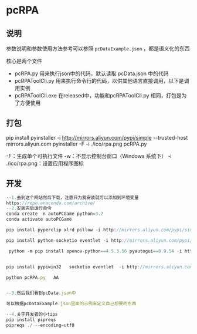 # pcRPA

## 说明

参数说明和参数使用方法参考可以参照 `pcDataExample.json` ，都是语义化的东西

核心是两个文件

- pcRPA.py 用来执行json中的代码，默认读取 pcData.json 中的代码 
- pcRPAToolCli.py 用来执行命令行的代码，以供其他语言直接调用，以下是调用实例
- pcRPAToolCli.exe 在released中，功能和pcRPAToolCli.py 相同，打包是为了方便使用


## 打包

pip install pyinstaller  -i http://mirrors.aliyun.com/pypi/simple --trusted-host mirrors.aliyun.com
pyinstaller -F  -i ./ico/rpa.png  pcRPA.py

-F：生成单个可执行文件
-w：不显示控制台窗口（Windows 系统下）
-i ./ico/rpa.png：设置应用程序图标

## 开发
```js
--1.去到这个网站然后下载，注意只为我安装就可以添加到环境变量
https://repo.anaconda.com/archive/
--2.安装完后运行命令
conda create -n autoPCGame python=3.7
conda activate autoPCGame    

pip install pyperclip xlrd pillow -i http://mirrors.aliyun.com/pypi/simple --trusted-host mirrors.aliyun.com

pip install python-socketio eventlet -i http://mirrors.aliyun.com/pypi/simple --trusted-host mirrors.aliyun.com

 python -m pip install opencv-python==4.5.3.56 pyautogui==0.9.54 -i http://mirrors.aliyun.com/pypi/simple --trusted-host mirrors.aliyun.com


pip install pypiwin32   socketio eventlet  -i http://mirrors.aliyun.com/pypi/simple --trusted-host mirrors.aliyun.com

python pcRPA.py   AA


--3.然后我们看到pcData.json中

可以根据pcDataExample.json里面的示例来定义自己想要的东西

--4.关于开发者的小tips
pip install pipreqs
pipreqs ./ --encoding=utf8

```




